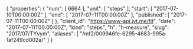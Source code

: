 {
  "properties": {
    "num": [
      6664
    ],
    "unit": [
      "steps"
    ],
    "start": [
      "2017-07-10T00:00:00Z"
    ],
    "end": [
      "2017-07-11T00:00:00Z"
    ],
    "published": [
      "2017-07-11T00:00:00Z"
    ]
  },
  "client_id": "https://www-api.jvt.me/fit",
  "date": "2017-07-11T00:00:00Z",
  "kind": "steps",
  "h": "h-measure",
  "slug": "2017/07/TYvym",
  "aliases": [
    "/mf2/009946fe-6295-4683-995a-1af249cd002a/"
  ]
}
